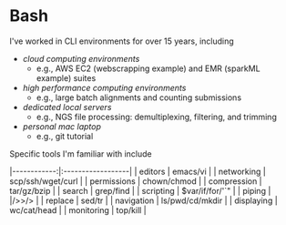 # Bash

I've worked in CLI environments for over 15 years, including

- *cloud computing environments*
  - e.g., AWS EC2 (webscrapping example) and EMR (sparkML example) suites 
- *high performance computing environments*
  - e.g., large batch alignments and counting submissions
- *dedicated local servers*
  - e.g., NGS file processing: demultiplexing, filtering, and trimming 
- *personal mac laptop*
  - e.g., git tutorial

Specific tools I'm familiar with include

|------------:|:------------------|
| editors     | emacs/vi          |
| networking  | scp/ssh/wget/curl |
| permissions | chown/chmod       |
| compression | tar/gz/bzip       |
| search      | grep/find         |
| scripting   | $var/if/for/'`"   |
| piping      | |/>>/>            |
| replace     | sed/tr            |
| navigation  | ls/pwd/cd/mkdir   |
| displaying  | wc/cat/head       |
| monitoring  | top/kill          |
